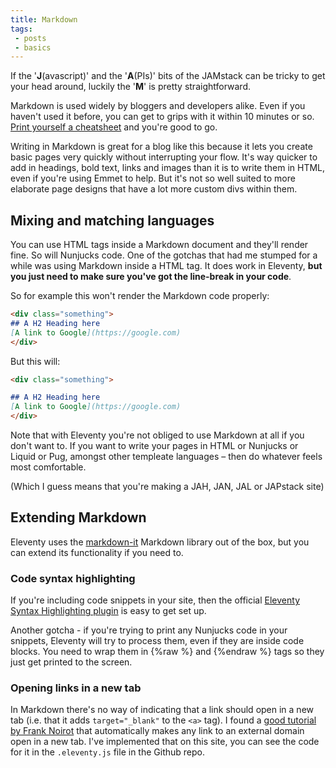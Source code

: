 ```yaml
---
title: Markdown
tags: 
 - posts
 - basics
---
```

If the '**J**(avascript)' and the '**A**(PIs)' bits of the JAMstack can be tricky to get your head around, luckily the '**M**' is pretty straightforward. 

Markdown is used widely by bloggers and developers alike. Even if you haven't used it before, you can get to grips with it within 10 minutes or so. [Print yourself a cheatsheet](https://cheatography.com/lucbpz/cheat-sheets/the-ultimate-markdown/) and you're good to go.

Writing in Markdown is great for a blog like this because it lets you create basic pages very quickly without interrupting your flow. It's way quicker to add in headings, bold text, links and images than it is to write them in HTML, even if you're using Emmet to help. But it's not so well suited to more elaborate page designs that have a lot more custom divs within them.

## Mixing and matching languages

You can use HTML tags inside a Markdown document and they'll render fine. So will Nunjucks code. One of the gotchas that had me stumped for a while was using Markdown inside a HTML tag. It does work in Eleventy, **but you just need to make sure you've got the line-break in your code**.

So for example this won't render the Markdown code properly:

```md
<div class="something">
## A H2 Heading here
[A link to Google](https://google.com)
</div>
```

But this will:

```md
<div class="something">

## A H2 Heading here
[A link to Google](https://google.com)
</div>
```




Note that with Eleventy you're not obliged to use Markdown at all if you don't want to. If you want to write your pages in HTML or Nunjucks or Liquid or Pug, amongst other templeate languages – then do whatever feels most comfortable.

(Which I guess means that you're making a JAH, JAN, JAL or JAPstack site)

## Extending Markdown

Eleventy uses the [markdown-it](https://github.com/markdown-it/markdown-it) Markdown library out of the box, but you can extend its functionality if you need to.

### Code syntax highlighting

If you're including code snippets in your site, then the official [Eleventy Syntax Highlighting plugin](https://www.11ty.dev/docs/plugins/syntaxhighlight/) is easy to get set up. 

Another gotcha - if you're trying to print any Nunjucks code in your snippets, Eleventy will try to process them, even if they are inside code blocks. You need to wrap them in &#123;%raw %&#125; and &#123;%endraw %&#125;  tags so they just get printed to the screen.

### Opening links in a new tab

In Markdown there's no way of indicating that a link should open in a new tab (i.e. that it adds `target="_blank"` to the `<a>` tag). I found a [good tutorial by Frank Noirot](https://franknoirot.co/posts/external-links-markdown-plugin/) that automatically makes any link to an external domain open in a new tab. I've implemented that on this site, you can see the code for it in the `.eleventy.js` file in the Github repo. 

